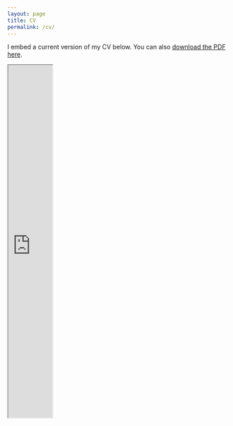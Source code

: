 ```yaml
---
layout: page
title: CV
permalink: /cv/
---
```

<!---
To get this link, upload to dropbox and then open the file on the dropbox website. Click sharing and then generate the link. Use that link below. Make sure that the link is of the form: https://www.dropbox.com/s/ALPHANUMERICSTRING/fname.pdf
-->
I embed a current version of my CV below. You can also [download the PDF here](https://drive.google.com/file/d/1mjxnE8VtUoGTnMO__RS0f5jBAls8kPUE/view?usp=sharing).

<iframe src="https://drive.google.com/file/d/1mjxnE8VtUoGTnMO__RS0f5jBAls8kPUE/preview" width="100" height="800"></iframe>
